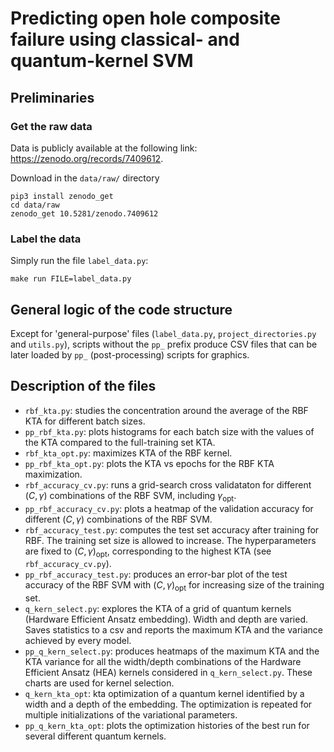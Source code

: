 # Predicting open hole composite failure using classical- and quantum-kernel SVM

## Preliminaries
### Get the raw data
Data is publicly available at the following link: https://zenodo.org/records/7409612.

Download in the `data/raw/` directory
```
pip3 install zenodo_get
cd data/raw
zenodo_get 10.5281/zenodo.7409612
```

### Label the data
Simply run the file `label_data.py`:
```
make run FILE=label_data.py
```

## General logic of the code structure
Except for 'general-purpose' files (`label_data.py`, `project_directories.py` and `utils.py`), scripts without the `pp_` prefix produce CSV files that can be later loaded by `pp_` (post-processing) scripts for graphics.

## Description of the files
- `rbf_kta.py`: studies the concentration around the average of the RBF KTA for different batch sizes.
- `pp_rbf_kta.py`: plots histograms for each batch size with the values of the KTA compared to the full-training set KTA.
- `rbf_kta_opt.py`: maximizes KTA of the RBF kernel.
- `pp_rbf_kta_opt.py`: plots the KTA vs epochs for the RBF KTA maximization.
- `rbf_accuracy_cv.py`: runs a grid-search cross validataton for different $(C,\,\gamma)$ combinations of the RBF SVM, including $\gamma_{\mathrm{opt}}$.
- `pp_rbf_accuracy_cv.py`: plots a heatmap of the validation accuracy for different $(C,\,\gamma)$ combinations of the RBF SVM.
- `rbf_accuracy_test.py`: computes the test set accuracy after training for RBF. The training set size is allowed to increase. The hyperparameters are fixed to $(C,\,\gamma)_{\mathrm{opt}}$, corresponding to the highest KTA (see `rbf_accuracy_cv.py`).
- `pp_rbf_accuracy_test.py`: produces an error-bar plot of the test accuracy of the RBF SVM with $(C,\,\gamma)_{\mathrm{opt}}$ for increasing size of the training set.
- `q_kern_select.py`: explores the KTA of a grid of quantum kernels (Hardware Efficient Ansatz embedding). Width and depth are varied. Saves statistics to a csv and reports the maximum KTA and the variance achieved by every model.
- `pp_q_kern_select.py`: produces heatmaps of the maximum KTA and the KTA variance for all the width/depth combinations of the Hardware Efficient Ansatz (HEA) kernels considered in `q_kern_select.py`. These charts are used for kernel selection. 
- `q_kern_kta_opt`: kta optimization of a quantum kernel identified by a width and a depth of the embedding. The optimization is repeated for multiple initializations of the variational parameters.
- `pp_q_kern_kta_opt`: plots the optimization histories of the best run for several different quantum kernels.